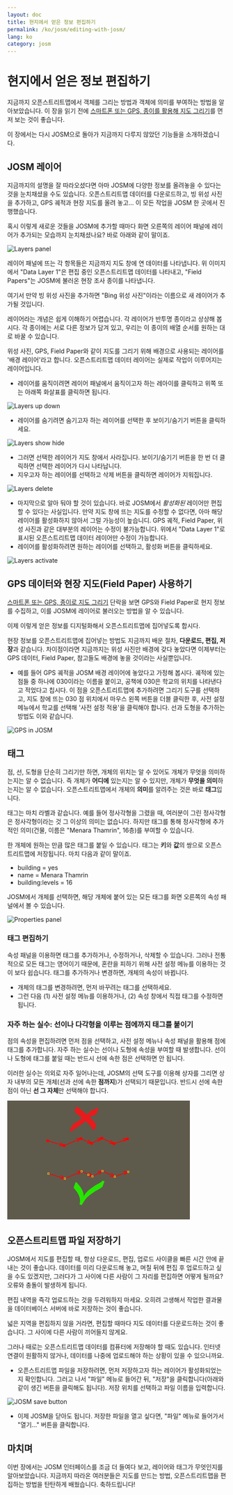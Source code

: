 ```yaml
---
layout: doc
title: 현지에서 얻은 정보 편집하기
permalink: /ko/josm/editing-with-josm/
lang: ko
category: josm
---
```


현지에서 얻은 정보 편집하기
==================


지금까지 오픈스트리트맵에서 객체를 그리는 방법과 객체에 의미를 부여하는 방법을 알아보았습니다. 이 장을 읽기 전에 [스마트폰 또는 GPS, 종이를 활용해 지도 그리기](/ko/mobile-mapping/)를 먼저 보는 것이 좋습니다.

이 장에서는 다시 JOSM으로 돌아가 지금까지 다루지 않았던 기능들을 소개하겠습니다.

JOSM 레이어
-----------
지금까지의 설명을 잘 따라오셨다면 아마 JOSM에 다양한 정보를 올려놓을 수 있다는 것을 눈치채셨을 수도 있습니다. 오픈스트리트맵 데이터를 다운로드하고, 빙 위성 사진을 추가하고, GPS 궤적과 현장 지도를 올려 놓고... 이 모든 작업을 JOSM 한 곳에서 진행했습니다.

혹시 이렇게 새로운 것들을 JOSM에 추가할 때마다 화면 오른쪽의 레이어 패널에 레이어가 추가되는 모습까지 눈치채셨나요? 바로 아래와 같이 말이죠.

![Layers panel][]

레이어 패널에 뜨는 각 항목들은 지금까지 지도 창에 연 데이터를 나타냅니다. 위 이미지에서 "Data Layer 1"은 편집 중인 오픈스트리트맵 데이터를 나타내고, "Field Papers"는 JOSM에 불러온 현장 조사 종이를 나타냅니다.

여기서 만약 빙 위성 사진을 추가하면 "Bing 위성 사진"이라는 이름으로 새 레이어가 추가될 것입니다.

레이어라는 개념은 쉽게 이해하기 어렵습니다. 각 레이어가 반투명 종이라고 상상해 봅시다. 각 종이에는 서로 다른 정보가 담겨 있고, 우리는 이 종이의 배열 순서를 원하는 대로 바꿀 수 있습니다.

위성 사진, GPS, Field Paper와 같이 지도를 그리기 위해 배경으로 사용되는 레이어를 '배경 레이어'라고 합니다. 오픈스트리트맵 데이터 레이어는 실제로 작업이 이루어지는 레이어입니다.

-   레이어를 움직이려면 레이어 패널에서 움직이고자 하는 레아이를 클릭하고 위쪽 또는 아래쪽 화살표를 클릭하면 됩니다.

![Layers up down][]

-   레이어를 숨기려면 숨기고자 하는 레이어를 선택한 후 보이기/숨기기 버튼을 클릭하세요.

![Layers show hide][]

-   그러면 선택한 레이어가 지도 창에서 사라집니다. 보이기/숨기기 버튼을 한 번 더 클릭하면 선택한 레이어가 다시 나타납니다.
-   지우고자 하는 레이어를 선택하고 삭제 버튼을 클릭하면 레이어가 지워집니다.

![Layers delete][]

-   마지막으로 알아 둬야 할 것이 있습니다. 바로 JOSM에서 *활성화된* 레이어만 편집할 수 있다는 사실입니다. 만약 지도 창에 뜨는 지도를 수정할 수 없다면, 아마 해당 레이어를 활성화하지 않아서 그럴 가능성이 높습니디. GPS 궤적, Field Paper, 위성 사진과 같은 대부분의 레이어는 수정이 불가능합니다. 위에서 "Data Layer 1"로 표시된 오픈스트리트맵 데이터 레이어만 수정이 가능합니다.
-   레이어를 활성화하려면 원하는 레이어를 선택하고, 활성화 버튼을 클릭하세요.

![Layers activate][]


GPS 데이터와 현장 지도(Field Paper) 사용하기
-------------------------------
[스마트폰 또는 GPS, 종이로 지도 그리기](/ko/mobile-mapping/) 단락을 보면 GPS와 Field Paper로 현지 정보를 수집하고, 이를 JOSM에 레이어로 불러오는 방법을 알 수 있습니다.

이제 이렇게 얻은 정보를 디지털화해서 오픈스트리트맵에 집어넣도록 합시다.

현장 정보를 오픈스트리트맵에 집어넣는 방법도 지금까지 배운 절차, **다운로드, 편집, 저장**과 같습니다. 차이점이라면 지금까지는 위성 사진만 배경에 갖다 놓았다면 이제부터는 GPS 데이터, Field Paper, 참고들도 배경에 놓을 것이라는 사실뿐입니다.

-   예를 들어 GPS 궤적을 JOSM 배경 레이어에 놓았다고 가정해 봅시다. 궤적에 있는 점들 중 하나에 030이라는 이름을 붙이고, 공책에 030은 학교의 위치를 나타낸다고 적었다고 칩시다. 이 점을 오픈스트리트맵에 추가하려면 그리기 도구를 선택하고, 지도 창에 뜨는 030 점 위치에서 마우스 왼쪽 버튼을 더블 클릭한 후, 사전 설정 메뉴에서 학교를 선택해 '사전 설정 적용'을 클릭해야 합니다. 선과 도형을 추가하는 방법도 이와 같습니다.

![GPS in JOSM][]

태그
----
점, 선, 도형을 단순히 그리기만 하면, 개체의 위치는 알 수 있어도 개체가 무엇을 의미하는지는 알 수 없습니다. 즉 개체가 **어디에** 있는지는 알 수 있지만, 개체가 **무엇을 의미**하는지는 알 수 없습니다. 오픈스트리트맵에서 개체의 **의미**를 알려주는 것은 바로 **태그**입니다.

태그는 마치 라벨과 같습니다. 예를 들어 정사각형을 그렸을 때, 여러분이 그린 정사각형은 정사각형이라는 것 그 이상의 의미는 없습니다. 하지만 태그를 통해 정사각형에 추가적인 의미(건물, 이름은 "Menara Thamrin", 16층)를 부여할 수 있습니다.

한 개체에 원하는 만큼 많은 태그를 붙일 수 있습니다. 태그는 **키**와 **값**의 쌍으로 오픈스트리트맵에 저장됩니다. 마치 다음과 같이 말이죠.

-   building = yes
-   name = Menara Thamrin
-   building:levels = 16

JOSM에서 개체를 선택하면, 해당 개체에 붙어 있는 모든 태그를 화면 오른쪽의 속성 패널에서 볼 수 있습니다.

![Properties panel][]

### 태그 편집하기

속성 패널을 이용하면 태그를 추가하거나, 수정하거나, 삭제할 수 있습니다. 그러나 전통적으로 모든 태그는 영어이기 때문에, 혼란을 피하기 위해 사전 설정 메뉴를 이용하는 것이 보다 쉽습니다. 태그를 추가하거나 변경하면, 개체의 속성이 바뀝니다.

-   개체의 태그를 변경하려면, 먼저 바꾸려는 태그를 선택하세요.
-   그런 다음 (1) 사전 설정 메뉴를 이용하거나, (2) 속성 창에서 직접 태그를 수정하면 됩니다.

### 자주 하는 실수: 선이나 다각형을 이루는 점에까지 태그를 붙이기

점의 속성을 편집하려면 먼저 점을 선택하고, 사전 설정 메뉴나 속성 패널을 활용해 점에 태그를 추가합니다. 자주 하는 실수는 선이나 도형에 속성을 부여할 때 발생합니다.
선이나 도형에 태그를 붙일 때는 반드시 선에 속한 점은 선택하면 안 됩니다.

이러한 실수는 의외로 자주 일어나는데, JOSM의 선택 도구를 이용해 상자를 그리면 상자 내부의 모든 개체(선과 선에 속한 **점까지**)가 선택되기 때문입니다. 반드시 선에 속한 점이 아닌 **선 그 자체**만 선택해야 합니다.

![Nodes mistake][]

오픈스트리트맵 파일 저장하기
----------------
JOSM에서 지도를 편집할 때, 항상 다운로드, 편집, 업로드 사이클을 빠른 시간 안에 끝내는 것이 좋습니다. 데이터를 미리 다운로드해 놓고, 며칠 뒤에 편집 후 업로드하고 싶을 수도 있겠지만, 그러다가 그 사이에 다른 사람이 그 자리를 편집하면 어떻게 될까요? 오류와 충돌이 발생하게 됩니다.

편집 내역을 즉각 업로드하는 것을 두려워하지 마세요. 오히려 고생해서 작업한 결과물을 데이터베이스 서버에 바로 저장하는 것이 좋습니다.

넓은 지역을 편집하지 않을 거라면, 편집할 때마다 지도 데이터를 다운로드하는 것이 좋습니다. 그 사이에 다른 사람이 끼어들지 않게요.

그러나 때로는 오픈스트리트맵 데이터를 컴퓨터에 저장해야 할 때도 있습니다. 인터넷 연결이 원활하지 않거나, 데이터를 나중에 업로드해야 하는 상황이 있을 수 있으니까요.

-   오픈스트리트맵 파일을 저장하려면, 먼저 저장하고자 하는 레이어가 활성화되었는지 확인합니다. 그러고 나서 "파일" 메뉴로 들어간 뒤, "저장"을 클릭합니다(아래와 같이 생긴 버튼을 클릭해도 됩니다). 저장 위치를 선택하고 파일 이름을 입력합니다.

![JOSM save button][]

-   이제 JOSM을 닫아도 됩니다. 저장한 파일을 열고 싶다면, "파일" 메뉴로 들어가서 "열기..." 버튼을 클릭합니다.

마치며
-------
이번 장에서는 JOSM 인터페이스를 조금 더 들여다 보고, 레이어와 태그가 무엇인지를 알아보았습니다. 지금까지 따라온 여러분들은 지도를 만드는 방법, 오픈스트리트맵을 편집하는 방법을 탄탄하게 배웠습니다. 축하드립니다!


[Layers panel]: /images/josm/josm_layers-panel.png
[Layers up down]: /images/josm/josm_layers-panel-up-down.png
[Layers show hide]: /images/josm/josm_layers-panel-show-hide.png
[Layers delete]: /images/josm/josm_layers-panel-delete.png
[Layers activate]: /images/josm/josm_layers-panel-activate.png
[GPS in JOSM]: /images/josm/josm_gps-layer.png
[Properties panel]: /images/josm/josm_properties-panel.png
[Nodes mistake]: /images/josm/josm_nodes-selected-mistake.png
[JOSM save button]: /images/josm/josm_save-button.png